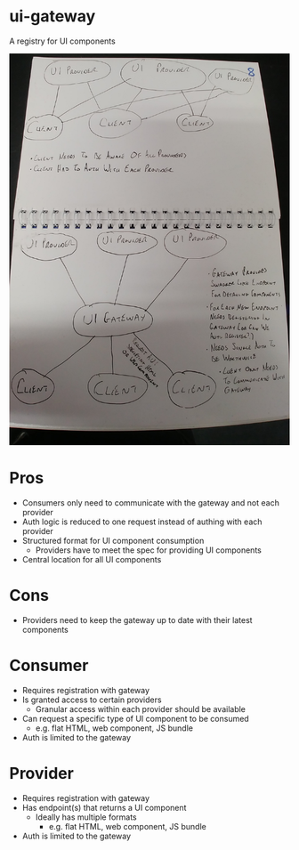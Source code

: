 # ui-gateway

A registry for UI components

![Diagram](/README_DIAGRAM.jpg)

# Pros

- Consumers only need to communicate with the gateway and not each provider
- Auth logic is reduced to one request instead of authing with each provider
- Structured format for UI component consumption
  - Providers have to meet the spec for providing UI components
- Central location for all UI components

# Cons

- Providers need to keep the gateway up to date with their latest components

# Consumer

- Requires registration with gateway
- Is granted access to certain providers
  - Granular access within each provider should be available
- Can request a specific type of UI component to be consumed
  - e.g. flat HTML, web component, JS bundle
- Auth is limited to the gateway

# Provider

- Requires registration with gateway
- Has endpoint(s) that returns a UI component
  - Ideally has multiple formats
    - e.g. flat HTML, web component, JS bundle
- Auth is limited to the gateway
